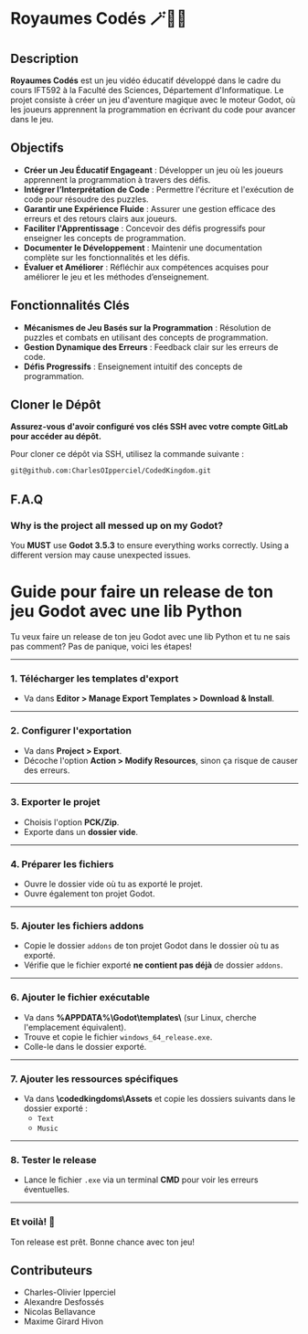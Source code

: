 # Royaumes Codés 🪄🧙‍♂️

## Description
**Royaumes Codés** est un jeu vidéo éducatif développé dans le cadre du cours IFT592 à la Faculté des Sciences, Département d'Informatique. Le projet consiste à créer un jeu d'aventure magique avec le moteur Godot, où les joueurs apprennent la programmation en écrivant du code pour avancer dans le jeu.

## Objectifs
- **Créer un Jeu Éducatif Engageant** : Développer un jeu où les joueurs apprennent la programmation à travers des défis.
- **Intégrer l’Interprétation de Code** : Permettre l'écriture et l'exécution de code pour résoudre des puzzles.
- **Garantir une Expérience Fluide** : Assurer une gestion efficace des erreurs et des retours clairs aux joueurs.
- **Faciliter l'Apprentissage** : Concevoir des défis progressifs pour enseigner les concepts de programmation.
- **Documenter le Développement** : Maintenir une documentation complète sur les fonctionnalités et les défis.
- **Évaluer et Améliorer** : Réfléchir aux compétences acquises pour améliorer le jeu et les méthodes d’enseignement.

## Fonctionnalités Clés
- **Mécanismes de Jeu Basés sur la Programmation** : Résolution de puzzles et combats en utilisant des concepts de programmation.
- **Gestion Dynamique des Erreurs** : Feedback clair sur les erreurs de code.
- **Défis Progressifs** : Enseignement intuitif des concepts de programmation.

## Cloner le Dépôt
**Assurez-vous d'avoir configuré vos clés SSH avec votre compte GitLab pour accéder au dépôt.**

Pour cloner ce dépôt via SSH, utilisez la commande suivante :

```bash
git@github.com:CharlesOIpperciel/CodedKingdom.git
```
## F.A.Q

### **Why is the project all messed up on my Godot?**
You **MUST** use **Godot 3.5.3** to ensure everything works correctly. Using a different version may cause unexpected issues.

# Guide pour faire un release de ton jeu Godot avec une lib Python

Tu veux faire un release de ton jeu Godot avec une lib Python et tu ne sais pas comment? Pas de panique, voici les étapes!

---

### 1. Télécharger les templates d'export
- Va dans **Editor > Manage Export Templates > Download & Install**.

---

### 2. Configurer l'exportation
- Va dans **Project > Export**.
- Décoche l'option **Action > Modify Resources**, sinon ça risque de causer des erreurs.

---

### 3. Exporter le projet
- Choisis l'option **PCK/Zip**.
- Exporte dans un **dossier vide**.

---

### 4. Préparer les fichiers
- Ouvre le dossier vide où tu as exporté le projet.
- Ouvre également ton projet Godot.

---

### 5. Ajouter les fichiers addons
- Copie le dossier `addons` de ton projet Godot dans le dossier où tu as exporté.
- Vérifie que le fichier exporté **ne contient pas déjà** de dossier `addons`.

---

### 6. Ajouter le fichier exécutable
- Va dans **%APPDATA%\Godot\templates\\** (sur Linux, cherche l'emplacement équivalent).
- Trouve et copie le fichier `windows_64_release.exe`.
- Colle-le dans le dossier exporté.

---

### 7. Ajouter les ressources spécifiques
- Va dans **\codedkingdoms\Assets** et copie les dossiers suivants dans le dossier exporté :
  - `Text`
  - `Music`

---

### 8. Tester le release
- Lance le fichier `.exe` via un terminal **CMD** pour voir les erreurs éventuelles.

---

### Et voilà! 🎉
Ton release est prêt. Bonne chance avec ton jeu!


## Contributeurs
- Charles-Olivier Ipperciel
- Alexandre Desfossés
- Nicolas Bellavance
- Maxime Girard Hivon
